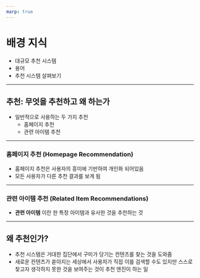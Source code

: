 ```yaml
---
marp: true
---
```


# 배경 지식

* 대규모 추천 시스템
* 용어
* 추천 시스템 살펴보기

---

## 추천: 무엇을 추천하고 왜 하는가

* 일반적으로 사용하는 두 가지 추천
  * 홈페이지 추천
  * 관련 아이템 추천

---

### 홈페이지 추천 (Homepage Recommendation)

* 홈페이지 추천은 사용자의 흥미에 기반하여 개인화 되어있음
* 모든 사용자가 다른 추천 결과를 보게 됨

---

### 관련 아이템 추천 (Related Item Recommendations)

* **관련 아이템** 이란 한 특정 아이템과 유사한 것을 추천하는 것

---

## 왜 추천인가?

* 추천 시스템은 거대한 집단에서 구미가 당기는 컨텐츠를 찾는 것을 도와줌
* 새로운 컨텐츠가 쏟아지는 세상에서 사용자가 직접 이를 검색할 수도 있지만 스스로 찾고자 생각하지 못한 것을 보여주는 것이 추천 엔진이 하는 일
